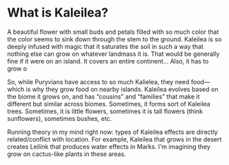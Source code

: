 # What is Kaleilea?

A beautiful flower with small buds and petals filled with so much color that the color seems to sink down through the stem to the ground. Kaleilea is so deeply infused with magic that it saturates the soil in such a way that nothing else can grow on whatever landmass it is. That would be generally fine if it were on an island. It covers an entire continent... Also, it has to grow o 

So, while Puryvians have access to so much Kalielea, they need food—which is why they grow food on nearby islands. Kaleilea evolves based on the biome it grows on, and has “cousins” and “families” that make it different but similar across biomes. Sometimes, it forms sort of Kaleilea trees. Sometimes, it is little flowers, sometimes it is tall flowers (think sunflowers), sometimes bushes, etc. 

Running theory in my mind right now: types of Kaleilea effects are directly related/conflict with location. For example, Kaleilea that grows in the desert creates Leilink that produces water effects in Marks. I'm imagining they grow on cactus-like plants in these areas. 

